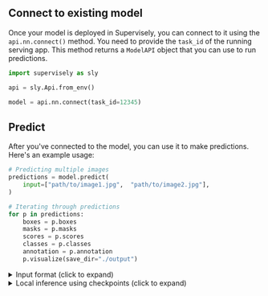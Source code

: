 ## Connect to existing model

Once your model is deployed in Supervisely, you can connect to it using the `api.nn.connect()` method. You need to provide the `task_id` of the running serving app. This method returns a `ModelAPI` object that you can use to run predictions.

```python
import supervisely as sly

api = sly.Api.from_env()

model = api.nn.connect(task_id=12345)
```

## Predict

After you've connected to the model, you can use it to make predictions. Here's an example usage:

```python
# Predicting multiple images
predictions = model.predict(
    input=["path/to/image1.jpg",  "path/to/image2.jpg"],
)

# Iterating through predictions
for p in predictions:
    boxes = p.boxes
    masks = p.masks
    scores = p.scores
    classes = p.classes
    annotation = p.annotation
    p.visualize(save_dir="./output")
```

<details>
<summary>Input format (click to expand)</summary>

The model can accept various inputs:

```python
# 1. Single image file
predictions = model.predict(input="path/to/image.jpg")

# 2. URL
predictions = model.predict(input="https://.../image.jpg")

# 3. PIL.Image
from PIL import Image
image = Image.open("path/to/image.jpg")
predictions = model.predict(input=image)

# 4. NumPy array
import numpy as np
image_np = np.random.randint(0,255,(640,640,3),dtype="uint8")
predictions = model.predict(input=image_np)

# 5. Mixed list
predictions = model.predict(input=["img1.jpg","img2.jpg"])

# 6. Directory (recursive)
predictions = model.predict(input="path/to/dir", recursive=True)

# 7. Video file
predictions = model.predict(input="path/to/video.mp4")

# 8. Supervisely project
predictions = model.predict(input="path/to/sly_project")
```

You can also pass Supervisely IDs:

```python
predictions = model.predict(image_id=12345)
predictions = model.predict(image_ids=[12345,67890])
predictions = model.predict(project_id=123)
predictions = model.predict(dataset_id=456)
predictions = model.predict(video_id=1212)
```

</details>

<details>
<summary>Local inference using checkpoints (click to expand)</summary>

Models can also be run standalone (PyTorch / ONNX / TensorRT). You’ll need to:

1. Download your checkpoint & model files.
2. Clone the integration demo repo:
   ```bash
   git clone https://github.com/supervisely-ecosystem/RT-DETRv2
   cd RT-DETRv2
   ```
3. Install requirements:
   ```bash
   pip install -r rtdetrv2_pytorch/requirements.txt
   ```
4. Run one of the demos (PyTorch / ONNX / TensorRT):

   - [demo_pytorch.py](https://github.com/supervisely-ecosystem/RT-DETRv2/blob/main/supervisely_integration/demo/demo_pytorch.py)
   - [demo_onnx.py](https://github.com/supervisely-ecosystem/RT-DETRv2/blob/main/supervisely_integration/demo/demo_onnx.py)
   - [demo_tensorrt.py](https://github.com/supervisely-ecosystem/RT-DETRv2/blob/main/supervisely_integration/demo/demo_tensorrt.py)

Example snippet from `demo_pytorch.py`:

```python
import torch, json
from PIL import Image, ImageDraw
from rtdetrv2_pytorch.src.core import YAMLConfig
import torchvision.transforms as T

# setup
device = "cuda" if torch.cuda.is_available() else "cpu"
checkpoint = "model/best.pth"
cfg = YAMLConfig("model/model_config.yml", resume=checkpoint)
model = cfg.model
model.load_state_dict(torch.load(checkpoint,map_location="cpu")["model"])
model.deploy().to(device)

# inference
im = Image.open("img/coco_sample.jpg").convert('RGB')
transforms = T.Compose([T.Resize((640,640)), T.ToTensor()])
data = transforms(im)[None].to(device)
output = model(data)
# ...postprocess & draw...
```

See full standalone inference documentation [here](https://docs.supervisely.com/neural-networks/overview-1/using-standalone-pytorch-models).

</details>
